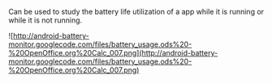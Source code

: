 Can be used to study the battery life utilization of a app while it is running or while it is not running.

![http://android-battery-monitor.googlecode.com/files/battery_usage.ods%20-%20OpenOffice.org%20Calc_007.png](http://android-battery-monitor.googlecode.com/files/battery_usage.ods%20-%20OpenOffice.org%20Calc_007.png)